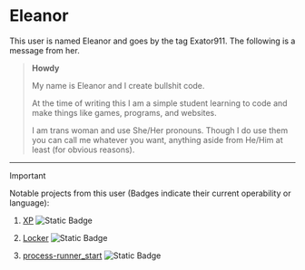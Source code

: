 # Eleanor
This user is named Eleanor and goes by the tag Exator911. The following is a message from her.

> **Howdy**
>
> My name is Eleanor and I create bullshit code.
>
> At the time of writing this I am a simple student learning to code and make things like games, programs, and websites.
>
> I am trans woman and use She/Her pronouns. Though I do use them you can call me whatever you want, anything aside from He/Him at least (for obvious reasons).

---------------------------------------------------------------------------------------------------------------------------------------------------------------

> [!IMPORTANT]
> Notable projects from this user (Badges indicate their current operability or language):
>
> 1. [XP](https://github.com/Exator921/XP) ![Static Badge](https://img.shields.io/badge/XP-Playable-grey?style=plastic&labelColor=00ffff)
>
> 2. [Locker](https://github.com/Exator921/Locker) ![Static Badge](https://img.shields.io/badge/Locker-Usable-grey?style=flat&labelColor=0000ff&link=https%3A%2F%2Fgithub.com%2FExator921%2FLocker)
>    
> 4. [process-runner_start](https://github.com/Exator921/process-runner_start) ![Static Badge](https://img.shields.io/badge/_start-start?style=plastic&label=Process-runner&labelColor=4584b6&color=ffde57&link=https%3A%2F%2Fgithub.com%2FExator921%2Fprocess-runner_start)
>





